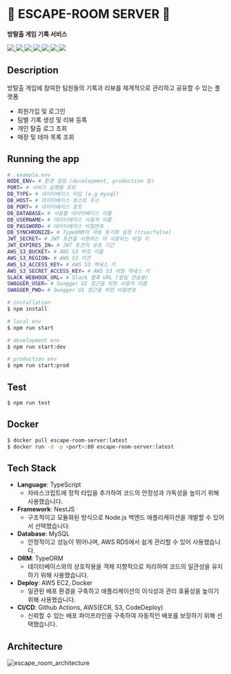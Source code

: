 # 🔏 ESCAPE-ROOM SERVER 🔏

**방탈출 게임 기록 서비스**

<a href="https://www.typescriptlang.org/" target="_blank">
  <img src="https://img.shields.io/badge/TypeScript-3178C6?style=flat-square&logo=typescript&logoColor=white"/>
</a>
<a href="https://nestjs.com/" target="_blank">
  <img src="https://img.shields.io/badge/NestJS-E0234E?style=flat-square&logo=nestjs&logoColor=white"/>
</a>
<a href="https://www.mysql.com/" target="_blank">
  <img src="https://img.shields.io/badge/MySQL-4479A1?style=flat-square&logo=mysql&logoColor=white"/>
</a>
<a href="https://typeorm.io/" target="_blank">
  <img src="https://img.shields.io/badge/TypeORM-FE0803?style=flat-square&logo=typeorm&logoColor=white"/>
</a>
<a href="https://aws.amazon.com/" target="_blank">
  <img src="https://img.shields.io/badge/AWS-232F3E?style=flat-square&logo=amazonwebservices&logoColor=white"/>
</a>
<a href="https://www.docker.com/" target="_blank">
  <img src="https://img.shields.io/badge/Docker-2496ED?style=flat-square&logo=docker&logoColor=white"/>
</a>
<a href="https://github.com/features/actions" target="_blank">
  <img src="https://img.shields.io/badge/GitHubActions-2088FF?style=flat-square&logo=githubactions&logoColor=white"/>
</a>

## Description

방탈출 게임에 참여한 팀원들의 기록과 리뷰를 체계적으로 관리하고 공유할 수 있는 플랫폼

- 회원가입 및 로그인
- 팀별 기록 생성 및 리뷰 등록
- 개인 탈출 로그 조회
- 매장 및 테마 목록 조회

## Running the app

```bash
# .example.env
NODE_ENV= # 환경 설정 (development, production 등)
PORT= # 서버가 실행될 포트
DB_TYPE= # 데이터베이스 타입 (e.g mysql)
DB_HOST= # 데이터베이스 호스트 주소
DB_PORT= # 데이터베이스 포트
DB_DATABASE= # 사용할 데이터베이스 이름
DB_USERNAME= # 데이터베이스 사용자 이름
DB_PASSWORD= # 데이터베이스 비밀번호
DB_SYNCHRONIZE= # TypeORM의 자동 동기화 설정 (true/false)
JWT_SECRET= # JWT 토큰을 서명하는 데 사용되는 비밀 키
JWT_EXPIRES_IN= # JWT 토큰의 유효 기간
AWS_S3_BUCKET= # AWS S3 버킷 이름
AWS_S3_REGION= # AWS S3 리전
AWS_S3_ACCESS_KEY= # AWS S3 액세스 키
AWS_S3_SECRET_ACCESS_KEY= # AWS S3 비밀 액세스 키
SLACK_WEBHOOK_URL= # Slack 웹훅 URL (알림 전송용)
SWAGGER_USER= # Swagger UI 접근을 위한 사용자 이름
SWAGGER_PWD= # Swagger UI 접근을 위한 비밀번호
```

```bash
# installation
$ npm install

# local env
$ npm run start

# development env
$ npm run start:dev

# production env
$ npm run start:prod
```

## Test

```bash
$ npm run test
```

## Docker

```bash
$ docker pull escape-room-server:latest
$ docker run -d -p <port>:80 escape-room-server:latest
```

## Tech Stack

- **Language**: TypeScript
  - 자바스크립트에 정적 타입을 추가하여 코드의 안정성과 가독성을 높이기 위해 사용했습니다.
- **Framework**: NestJS
  - 구조적이고 모듈화된 방식으로 Node.js 백엔드 애플리케이션을 개발할 수 있어서 선택했습니다.
- **Database**: MySQL
  - 안정적이고 성능이 뛰어나며, AWS RDS에서 쉽게 관리할 수 있어 사용했습니다.
- **ORM**: TypeORM
  - 데이터베이스와의 상호작용을 객체 지향적으로 처리하여 코드의 일관성을 유지하기 위해 사용했습니다.
- **Deploy**: AWS EC2, Docker
  - 일관된 배포 환경을 구축하고 애플리케이션의 이식성과 관리 효율성을 높이기 위해 사용했습니다.
- **CI/CD**: Github Actions, AWS(ECR, S3, CodeDeploy)
  - 신뢰할 수 있는 배포 파이프라인을 구축하여 자동적인 배포를 보장하기 위해 선택했습니다.

## Architecture

![escape_room_architecture](https://github.com/user-attachments/assets/a6334abd-2f89-4443-a97d-001b06050609)
